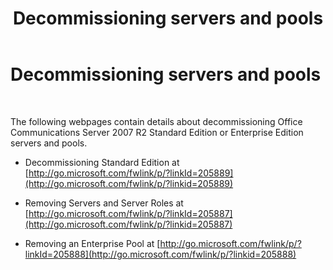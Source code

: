 ﻿---
title: Decommissioning servers and pools
TOCTitle: Decommissioning servers and pools
ms:assetid: 83bb222c-03f8-46ec-a54d-f80d00dfced2
ms:mtpsurl: https://technet.microsoft.com/en-us/library/JJ205053(v=OCS.15)
ms:contentKeyID: 48184694
ms.date: 07/23/2014
mtps_version: v=OCS.15
---

# Decommissioning servers and pools

 


The following webpages contain details about decommissioning Office Communications Server 2007 R2 Standard Edition or Enterprise Edition servers and pools.

  - Decommissioning Standard Edition at [http://go.microsoft.com/fwlink/p/?linkId=205889](http://go.microsoft.com/fwlink/p/?linkid=205889)

  - Removing Servers and Server Roles at [http://go.microsoft.com/fwlink/p/?linkId=205887](http://go.microsoft.com/fwlink/p/?linkid=205887)

  - Removing an Enterprise Pool at [http://go.microsoft.com/fwlink/p/?linkId=205888](http://go.microsoft.com/fwlink/p/?linkid=205888)

